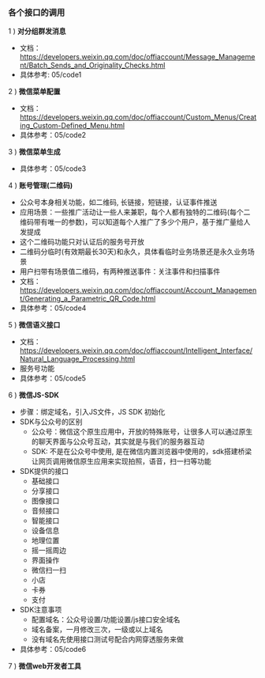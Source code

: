 ### 各个接口的调用

1 ) **对分组群发消息**

- 文档：https://developers.weixin.qq.com/doc/offiaccount/Message_Management/Batch_Sends_and_Originality_Checks.html
- 具体参考: 05/code1

2 ) **微信菜单配置**

- 文档：https://developers.weixin.qq.com/doc/offiaccount/Custom_Menus/Creating_Custom-Defined_Menu.html
- 具体参考：05/code2

3 ) **微信菜单生成**

- 具体参考：05/code3

4 ) **账号管理(二维码)**

- 公众号本身相关功能，如二维码, 长链接，短链接，认证事件推送
- 应用场景：一些推广活动让一些人来兼职，每个人都有独特的二维码(每个二维码带有唯一的参数)，可以知道每个人推广了多少个用户，基于推广量给人发提成
- 这个二维码功能只对认证后的服务号开放
- 二维码分临时(有效期最长30天)和永久，具体看临时业务场景还是永久业务场景
- 用户扫带有场景值二维码，有两种推送事件：关注事件和扫描事件
- 文档：https://developers.weixin.qq.com/doc/offiaccount/Account_Management/Generating_a_Parametric_QR_Code.html
- 具体参考：05/code4

5 ) **微信语义接口**

- 文档：https://developers.weixin.qq.com/doc/offiaccount/Intelligent_Interface/Natural_Language_Processing.html
- 服务号功能
- 具体参考：05/code5

6 ) **微信JS-SDK**

- 步骤：绑定域名，引入JS文件，JS SDK 初始化
- SDK与公众号的区别
    * 公众号：微信这个原生应用中，开放的特殊账号，让很多人可以通过原生的聊天界面与公众号互动，其实就是与我们的服务器互动
    * SDK: 不是在公众号中使用, 是在微信内置浏览器中使用的，sdk搭建桥梁让网页调用微信原生应用来实现拍照，语音，扫一扫等功能
- SDK提供的接口
    * 基础接口
    * 分享接口
    * 图像接口
    * 音频接口
    * 智能接口
    * 设备信息
    * 地理位置
    * 摇一摇周边
    * 界面操作
    * 微信扫一扫
    * 小店
    * 卡券
    * 支付
- SDK注意事项
    * 配置域名：公众号设置/功能设置/js接口安全域名
    * 域名备案，一月修改三次，一级或以上域名
    * 没有域名先使用接口测试号配合内网穿透服务来做
- 具体参考：05/code6

7 ) **微信web开发者工具**

